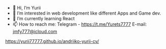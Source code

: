 - 👋 Hi, I’m Yurii
- 👀 I’m interested in web development like different Apps and Game dev.
- 🌱 I’m currently learning React
- 📫 How to reach me:
  Telegram - https://t.me/Yurets7777
  E-mail: jmfy777@icloud.com

https://yurii77777.github.io/andriiko-yurii-cv/
